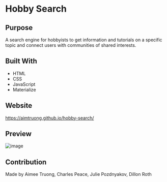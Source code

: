 # Hobby Search

## Purpose
A search engine for hobbyists to get information and tutorials on a specific topic and connect users with communities of shared interests.

## Built With
* HTML
* CSS
* JavaScript
* Materialize

## Website
https://aimtruong.github.io/hobby-search/

## Preview
![image](https://user-images.githubusercontent.com/95596045/153121222-8ea9f244-a95d-4bdc-948f-9ef68d5ceb54.png)

## Contribution
Made by Aimee Truong, Charles Peace, Julie Pozdnyakov, Dillon Roth
